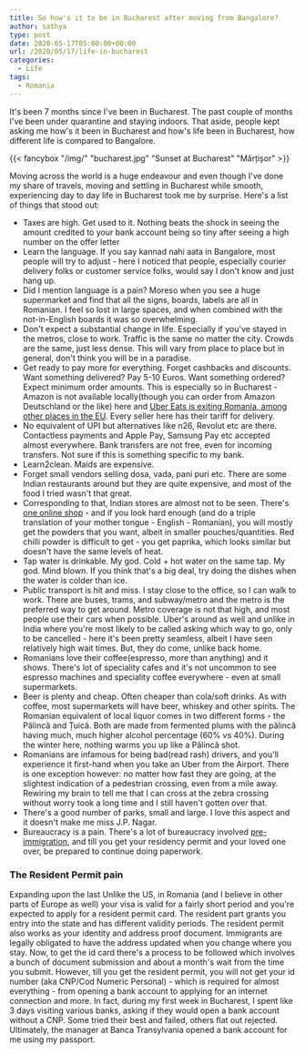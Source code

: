 ```yaml
---
title: So how's it to be in Bucharest after moving from Bangalore?
author: sathya
type: post
date: 2020-05-17T05:00:00+00:00
url: /2020/05/17/life-in-bucharest
categories:
  - Life
tags:
  - Romania
---
```


It's been 7 months since I've been in Bucharest. The past couple of months I've been under quarantine and staying indoors. That aside, people kept asking me how's it been in Bucharest and how's life been in Bucharest, how different life is compared to Bangalore. 

{{< fancybox "/img/" "bucharest.jpg" "Sunset at Bucharest" "Mărțișor" >}}


Moving across the world is a huge endeavour and even though I've done my share of travels, moving and settling in Bucharest while smooth, experiencing day to day life in Bucharest took me by surprise. Here's a list of things that stood out:

- Taxes are high. Get used to it. Nothing beats the shock in seeing the amount credited to your bank account being so tiny after seeing a high number on the offer letter
- Learn the language. If you say kannad nahi aata in Bangalore, most people will try to adjust - here I noticed that people, especially courier delivery folks or customer service folks, would say I don't know and just hang up.
- Did I mention language is a pain? Moreso when you see a huge supermarket and find that all the signs, boards, labels are all in Romanian. I feel so lost in large spaces, and when combined with the not-in-English boards it was so overwhelming.
- Don't expect a substantial change in life. Especially if you've stayed in the metros, close to work. Traffic is the same no matter the city. Crowds are the same, just less dense. This will vary from place to place but in general, don't think you will be in a paradise.
- Get ready to pay more for everything. Forget cashbacks and discounts. Want something delivered? Pay 5-10 Euros. Want something ordered? Expect minimum order amounts. This is especially so in Bucharest - Amazon is not available locally(though you can order from Amazon Deutschland or the like) here and [Uber Eats is exiting Romania, among other places in the EU](https://www.romania-insider.com/uber-eats-romania-exit). Every seller here has their tariff for delivery. 
- No equivalent of UPI but alternatives like n26, Revolut etc are there. Contactless payments and Apple Pay, Samsung Pay etc accepted almost everywhere. Bank transfers are not free, even for incoming transfers. Not sure if this is something specific to my bank.
- Learn2clean. Maids are expensive.
- Forget small vendors selling dosa, vada, pani puri etc. There are some Indian restaurants around but they are quite expensive, and most of the food I tried wasn't that great. 
- Corresponding to that, Indian stores are almost not to be seen. There's [one online shop](https://www.indianfood.ro/) - and if you look hard enough (and do a triple translation of your mother tongue - English - Romanian), you will mostly get the powders that you want, albeit in smaller pouches/quantities. Red chilli powder is difficult to get - you get paprika, which looks similar but doesn't have the same levels of heat.
- Tap water is drinkable. My god. Cold + hot water on the same tap. My god. Mind blown. If you think that's a big deal, try doing the dishes when the water is colder than ice.
- Public transport is hit and miss. I stay close to the office, so I can walk to work. There are buses, trams, and subway/metro and the metro is the preferred way to get around. Metro coverage is not that high, and most people use their cars when possible. Uber's around as well and unlike in India where you're most likely to be called asking which way to go, only to be cancelled - here it's been pretty seamless, albeit I have seen relatively high wait times. But, they do come, unlike back home.
- Romanians love their coffee(espresso, more than anything) and it shows. There's lot of speciality cafes and it's not uncommon to see espresso machines and speciality coffee everywhere - even at small supermarkets. 
- Beer is plenty and cheap. Often cheaper than cola/soft drinks. As with coffee, most supermarkets will have beer, whiskey and other spirits. The Romanian equivalent of local liquor comes in two different forms - the Pălincă and Țuică. Both are made from fermented plums with the pălincă having much, much higher alcohol percentage (60% vs 40%). During the winter here, nothing warms you up like a Pălincă shot. 
- Romanians are infamous for being bad(read rash) drivers, and you'll experience it first-hand when you take an Uber from the Airport. There is one exception however: no matter how fast they are going, at the slightest indication of a pedestrian crossing, even from a mile away. Rewiring my brain to tell me that I can cross at the zebra crossing without worry took a long time and I still haven't gotten over that.
- There's a good number of parks, small and large. I love this aspect and it doesn't make me miss J.P. Nagar.
- Bureaucracy is a pain. There's a lot of bureaucracy involved [pre-immigration](https://sathyabh.at/2020/01/08/salut-bucharest/), and till you get your residency permit and your loved one over, be prepared to continue doing paperwork. 
### The Resident Permit pain

Expanding upon the last Unlike the US, in Romania (and I believe in other parts of Europe as well) your visa is valid for a fairly short period and you're expected to apply for a resident permit card. The resident part grants you entry into the state and has different validity periods. The resident permit also works as your identity and address proof document. Immigrants are legally obligated to have the address updated when you change where you stay. Now, to get the id card there's a process to be followed which involves a bunch of document submission and about a month's wait from the time you submit. However, till you get the resident permit, you will not get your id number (aka CNP/Cod Numeric Personal) - which is required for almost everything - from opening a bank account to applying for an internet connection and more. In fact, during my first week in Bucharest, I spent like 3 days visiting various banks, asking if they would open a bank account without a CNP. Some tried their best and failed, others flat out rejected. Ultimately, the manager at Banca Transylvania opened a bank account for me using my passport.
